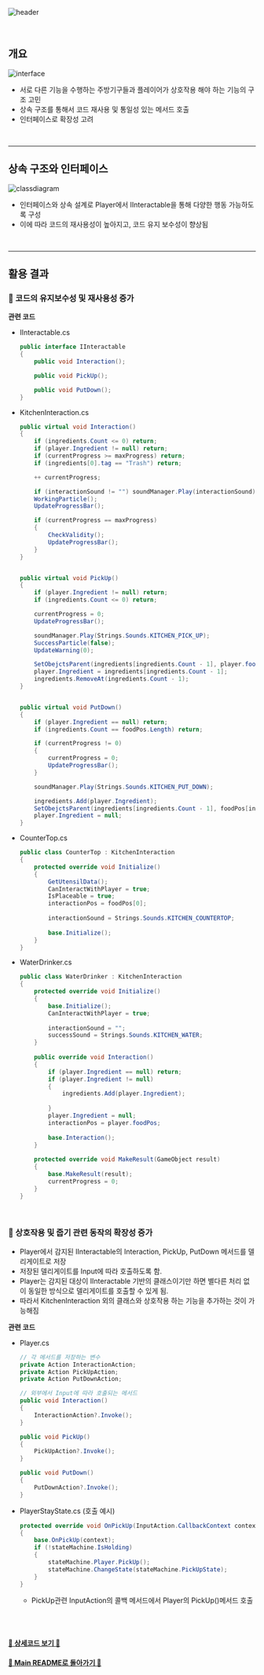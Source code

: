 ![header](https://capsule-render.vercel.app/api?type=cylinder&color=A1B6FF&height=150&section=header&text=Interface&fontSize=60&fontColor=ECFBFF&animation=fadeIn)

<br>

## 개요

![interface](https://github.com/TodangTodang/TodangTodangPublic/assets/62470991/c9b39bf8-43ad-482d-8613-f5f44108d0f1)

- 서로 다른 기능을 수행하는 주방기구들과 플레이어가 상호작용 해야 하는 기능의 구조 고민
- 상속 구조를 통해서 코드 재사용 및 통일성 있는 메서드 호출
- 인터페이스로 확장성 고려

<br>

---

## 상속 구조와 인터페이스

![classdiagram](https://github.com/TodangTodang/TodangTodangPublic/assets/62470991/e1ecb981-680a-4382-879b-e463b7b1b7b3)

- 인터페이스와 상속 설계로 Player에서 IInteractable을 통해 다양한 행동 가능하도록 구성
- 이에 따라 코드의 재사용성이 높아지고, 코드 유지 보수성이 향상됨

<br>

---

## 활용 결과

### 💫 코드의 유지보수성 및 재사용성 증가

**관련 코드**

- IInteractable.cs
    
    ```cs
    public interface IInteractable
    {    
        public void Interaction();
    
        public void PickUp();
    
        public void PutDown();
    }
    ```
    
- KitchenInteraction.cs
    
    ```cs
    public virtual void Interaction()
    {
        if (ingredients.Count <= 0) return;
        if (player.Ingredient != null) return;
        if (currentProgress >= maxProgress) return;
        if (ingredients[0].tag == "Trash") return;
    
        ++ currentProgress;
    
        if (interactionSound != "") soundManager.Play(interactionSound);
        WorkingParticle();
        UpdateProgressBar();
    
        if (currentProgress == maxProgress)
        {
            CheckValidity();
            UpdateProgressBar();
        }
    }
    
    
    public virtual void PickUp()
    {
        if (player.Ingredient != null) return;
        if (ingredients.Count <= 0) return;
    
        currentProgress = 0;
        UpdateProgressBar();
    
        soundManager.Play(Strings.Sounds.KITCHEN_PICK_UP);
        SuccessParticle(false);
        UpdateWarning(0);
    
        SetObejctsParent(ingredients[ingredients.Count - 1], player.foodPos);
        player.Ingredient = ingredients[ingredients.Count - 1];
        ingredients.RemoveAt(ingredients.Count - 1);
    }
    
    
    public virtual void PutDown()
    {
        if (player.Ingredient == null) return;
        if (ingredients.Count == foodPos.Length) return;
    
        if (currentProgress != 0)
        {
            currentProgress = 0;
            UpdateProgressBar();
        }
    
        soundManager.Play(Strings.Sounds.KITCHEN_PUT_DOWN);
    
        ingredients.Add(player.Ingredient);
        SetObejctsParent(ingredients[ingredients.Count - 1], foodPos[ingredients.Count - 1]);
        player.Ingredient = null;
    }
    ```
    
- CounterTop.cs
    
    ```cs
    public class CounterTop : KitchenInteraction
    {
        protected override void Initialize()
        {
            GetUtensilData();
            CanInteractWithPlayer = true;
            IsPlaceable = true;
            interactionPos = foodPos[0];
        
            interactionSound = Strings.Sounds.KITCHEN_COUNTERTOP;
        
            base.Initialize();
        }
    }
    ```
    
- WaterDrinker.cs
    
    ```cs
    public class WaterDrinker : KitchenInteraction
    {
        protected override void Initialize()
        {
            base.Initialize();
            CanInteractWithPlayer = true;
        
            interactionSound = "";
            successSound = Strings.Sounds.KITCHEN_WATER;
        }
        
        public override void Interaction()
        {
            if (player.Ingredient == null) return;
            if (player.Ingredient != null)
            {
                ingredients.Add(player.Ingredient);
        
            }
            player.Ingredient = null;
            interactionPos = player.foodPos;
        
            base.Interaction();
        }
        
        protected override void MakeResult(GameObject result)
        {
            base.MakeResult(result);
            currentProgress = 0;
        }
    }
    ```

<br>

### 💫 상호작용 및 줍기 관련 동작의 확장성 증가

- Player에서 감지된 IInteractable의 Interaction, PickUp, PutDown 메서드를 델리게이트로 저장
- 저장된 델리게이트를 Input에 따라 호출하도록 함. 
- Player는 감지된 대상이 IInteractable 기반의 클래스이기만 하면 별다른 처리 없이 동일한 방식으로 델리게이트를 호출할 수 있게 됨.
- 따라서 KitchenInteraction 외의 클래스와 상호작용 하는 기능을 추가하는 것이 가능해짐

**관련 코드**

- Player.cs
    
    ```cs
    // 각 메서드를 저장하는 변수
    private Action InteractionAction;
    private Action PickUpAction;
    private Action PutDownAction;
    
    // 외부에서 Input에 따라 호출되는 메서드
    public void Interaction()
    {
        InteractionAction?.Invoke();
    }
    
    public void PickUp()
    {
        PickUpAction?.Invoke();
    }
    
    public void PutDown()
    {
        PutDownAction?.Invoke();
    }
    ```
    
- PlayerStayState.cs (호출 예시)
    
    ```cs
    protected override void OnPickUp(InputAction.CallbackContext context)
    {
        base.OnPickUp(context);
        if (!stateMachine.IsHolding)
        {
            stateMachine.Player.PickUp();
            stateMachine.ChangeState(stateMachine.PickUpState);
        }
    }
    ```
    
    - PickUp관련 InputAction의 콜백 메서드에서 Player의 PickUp()메서드 호출


<br><br>


#### [🐰 상세코드 보기 🐰](https://github.com/szlovelee/TodangCodes-LHJ/tree/main/%EB%8B%A4%EC%96%91%ED%95%9C%20%EC%A3%BC%EB%B0%A9%EA%B8%B0%EA%B5%AC%EB%A5%BC%20%ED%95%98%EB%82%98%EC%9D%98%20%ED%81%B4%EB%9E%98%EC%8A%A4%2C%20%EC%9D%B8%ED%84%B0%ED%8E%98%EC%9D%B4%EC%8A%A4%EB%A1%9C)

#### [🌙 Main README로 돌아가기 🌙](/README.md)
